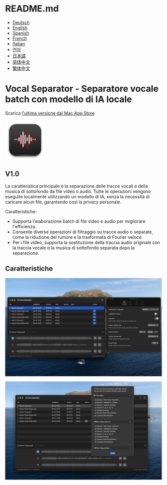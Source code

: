 # README.md
- [Deutsch](README.de.md)
- [English](README.md)
- [Spanish](README.es.md)
- [French](README.fr.md)
- [Italian](README.it.md)
- [언어](README.ko.md)
- [日本語](README.ja.md)
- [简体中文](README.zh_cn.md)
- [繁体中文](README.zh_tw.md)

# Vocal Separator - Separatore vocale batch con modello di IA locale

Scarica [l'ultima versione dal Mac App Store](https://apps.apple.com/us/app/id6670239953)

![appicon](images/appicon-128x128.png)

V1.0
---
La caratteristica principale è la separazione delle tracce vocali e della musica di sottofondo da file video o audio.
Tutte le operazioni vengono eseguite localmente utilizzando un modello di IA, senza la necessità di caricare alcun file, garantendo così la privacy personale.

Caratteristiche:
- Supporta l'elaborazione batch di file video e audio per migliorare l'efficienza.
- Consente diverse operazioni di filtraggio su tracce audio o separate, come la riduzione del rumore e la trasformata di Fourier veloce.
- Per i file video, supporta la sostituzione della traccia audio originale con la traccia vocale o la musica di sottofondo separata dopo la separazione.

## Caratteristiche
![anteprima](images/preview1.webp)

![anteprima](images/preview2.webp)
